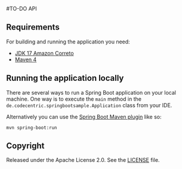 #TO-DO API

## Requirements

For building and running the application you need:

- [JDK 17 Amazon Correto](https://docs.aws.amazon.com/corretto/latest/corretto-17-ug/downloads-list.html)
- [Maven 4](https://maven.apache.org)

## Running the application locally

There are several ways to run a Spring Boot application on your local machine. One way is to execute the `main` method in the `de.codecentric.springbootsample.Application` class from your IDE.

Alternatively you can use the [Spring Boot Maven plugin](https://docs.spring.io/spring-boot/docs/current/reference/html/build-tool-plugins-maven-plugin.html) like so:

```shell
mvn spring-boot:run
```

## Copyright

Released under the Apache License 2.0. See the [LICENSE](https://github.com/codecentric/springboot-sample-app/blob/master/LICENSE) file.
